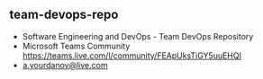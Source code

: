 ## team-devops-repo
- Software Engineering and DevOps - Team DevOps Repository
- Microsoft Teams Community
https://teams.live.com/l/community/FEApUksTiGY5uuEHQI
- a.yourdanov@live.com